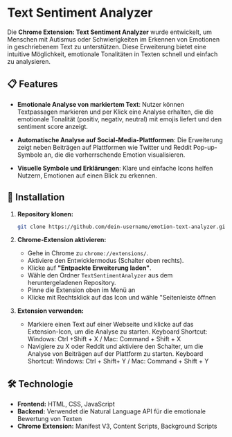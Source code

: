# Text Sentiment Analyzer

Die **Chrome Extension: Text Sentiment Analyzer** wurde entwickelt, um Menschen mit Autismus oder Schwierigkeiten im Erkennen von Emotionen in geschriebenem Text zu unterstützen. Diese Erweiterung bietet eine intuitive Möglichkeit, emotionale Tonalitäten in Texten schnell und einfach zu analysieren.

## 📋 Features

- **Emotionale Analyse von markiertem Text**:
  Nutzer können Textpassagen markieren und per Klick eine Analyse erhalten, die die emotionale Tonalität (positiv, negativ, neutral) mit emojis liefert und den sentiment score anzeigt.

- **Automatische Analyse auf Social-Media-Plattformen**:
  Die Erweiterung zeigt neben Beiträgen auf Plattformen wie Twitter und Reddit Pop-up-Symbole an, die die vorherrschende Emotion visualisieren.

- **Visuelle Symbole und Erklärungen**:
  Klare und einfache Icons helfen Nutzern, Emotionen auf einen Blick zu erkennen.

## 🚀 Installation

1. **Repository klonen:**

   ```bash
   git clone https://github.com/dein-username/emotion-text-analyzer.git
   ```

2. **Chrome-Extension aktivieren:**

   - Gehe in Chrome zu `chrome://extensions/`.
   - Aktiviere den Entwicklermodus (Schalter oben rechts).
   - Klicke auf **"Entpackte Erweiterung laden"**.
   - Wähle den Ordner `TextSentimentAnalyzer` aus dem heruntergeladenen Repository.
   - Pinne die Extension oben im Menü an
   - Klicke mit Rechtsklick auf das Icon und wähle "Seitenleiste öffnen

3. **Extension verwenden:**
   - Markiere einen Text auf einer Webseite und klicke auf das Extension-Icon, um die Analyse zu starten.
     Keyboard Shortcut: Windows: Ctrl +Shift + X / Mac: Command + Shift + X
   - Navigiere zu X oder Reddit und aktiviere den Schalter, um die Analyse von Beiträgen auf der Plattform zu starten.
     Keyboard Shortcut: Windows: Ctrl + Shift+ Y / Mac: Command + Shift + Y

## 🛠️ Technologie

- **Frontend:** HTML, CSS, JavaScript
- **Backend:** Verwendet die Natural Language API für die emotionale Bewertung von Texten
- **Chrome Extension:** Manifest V3, Content Scripts, Background Scripts
